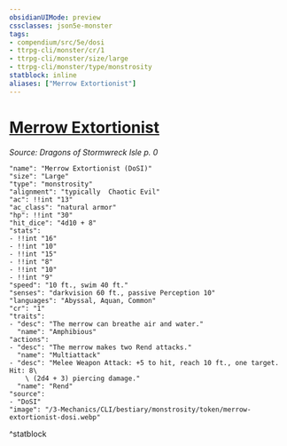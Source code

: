 ```yaml
---
obsidianUIMode: preview
cssclasses: json5e-monster
tags:
- compendium/src/5e/dosi
- ttrpg-cli/monster/cr/1
- ttrpg-cli/monster/size/large
- ttrpg-cli/monster/type/monstrosity
statblock: inline
aliases: ["Merrow Extortionist"]
---
```

# [Merrow Extortionist](3-Mechanics\CLI\bestiary\monstrosity/merrow-extortionist-dosi.md)
*Source: Dragons of Stormwreck Isle p. 0*  

```statblock
"name": "Merrow Extortionist (DoSI)"
"size": "Large"
"type": "monstrosity"
"alignment": "typically  Chaotic Evil"
"ac": !!int "13"
"ac_class": "natural armor"
"hp": !!int "30"
"hit_dice": "4d10 + 8"
"stats":
- !!int "16"
- !!int "10"
- !!int "15"
- !!int "8"
- !!int "10"
- !!int "9"
"speed": "10 ft., swim 40 ft."
"senses": "darkvision 60 ft., passive Perception 10"
"languages": "Abyssal, Aquan, Common"
"cr": "1"
"traits":
- "desc": "The merrow can breathe air and water."
  "name": "Amphibious"
"actions":
- "desc": "The merrow makes two Rend attacks."
  "name": "Multiattack"
- "desc": "Melee Weapon Attack: +5 to hit, reach 10 ft., one target. Hit: 8\
    \ (2d4 + 3) piercing damage."
  "name": "Rend"
"source":
- "DoSI"
"image": "/3-Mechanics/CLI/bestiary/monstrosity/token/merrow-extortionist-dosi.webp"
```
^statblock